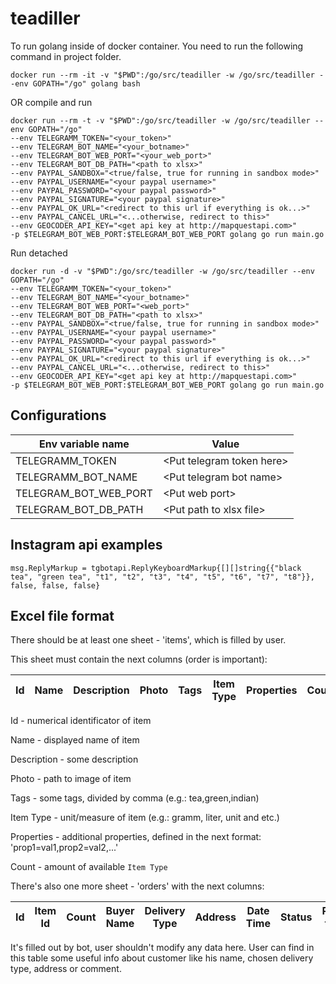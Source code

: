 # teadiller


To run golang inside of docker container. You need to run the following command in project folder.
```
docker run --rm -it -v "$PWD":/go/src/teadiller -w /go/src/teadiller --env GOPATH="/go" golang bash
```
OR
compile and run
```
docker run --rm -t -v "$PWD":/go/src/teadiller -w /go/src/teadiller --env GOPATH="/go" 
--env TELEGRAMM_TOKEN="<your_token>"
--env TELEGRAM_BOT_NAME="<your_botname>" 
--env TELEGRAM_BOT_WEB_PORT="<your_web_port>" 
--env TELEGRAM_BOT_DB_PATH="<path to xlsx>"
--env PAYPAL_SANDBOX="<true/false, true for running in sandbox mode>"
--env PAYPAL_USERNAME="<your paypal username>"
--env PAYPAL_PASSWORD="<your paypal password>"
--env PAYPAL_SIGNATURE="<your paypal signature>"
--env PAYPAL_OK_URL="<redirect to this url if everything is ok...>"
--env PAYPAL_CANCEL_URL="<...otherwise, redirect to this>"
--env GEOCODER_API_KEY="<get api key at http://mapquestapi.com>"
-p $TELEGRAM_BOT_WEB_PORT:$TELEGRAM_BOT_WEB_PORT golang go run main.go
```
Run detached 
```
docker run -d -v "$PWD":/go/src/teadiller -w /go/src/teadiller --env GOPATH="/go"
--env TELEGRAMM_TOKEN="<your_token>"
--env TELEGRAM_BOT_NAME="<your_botname>"
--env TELEGRAM_BOT_WEB_PORT="<web_port>"
--env TELEGRAM_BOT_DB_PATH="<path to xlsx>"
--env PAYPAL_SANDBOX="<true/false, true for running in sandbox mode>"
--env PAYPAL_USERNAME="<your paypal username>"
--env PAYPAL_PASSWORD="<your paypal password>"
--env PAYPAL_SIGNATURE="<your paypal signature>"
--env PAYPAL_OK_URL="<redirect to this url if everything is ok...>"
--env PAYPAL_CANCEL_URL="<...otherwise, redirect to this>"
--env GEOCODER_API_KEY="<get api key at http://mapquestapi.com>"
-p $TELEGRAM_BOT_WEB_PORT:$TELEGRAM_BOT_WEB_PORT golang go run main.go
```

## Configurations
| Env variable name | Value |
|-------------------|-------|
| TELEGRAMM_TOKEN   |\<Put telegram token here\>|
| TELEGRAMM_BOT_NAME|\<Put telegram bot name\>|
| TELEGRAM_BOT_WEB_PORT      |\<Put web port\>|
| TELEGRAM_BOT_DB_PATH |\<Put path to xlsx file\>|

## Instagram api examples
```
msg.ReplyMarkup = tgbotapi.ReplyKeyboardMarkup{[][]string{{"black tea", "green tea", "t1", "t2", "t3", "t4", "t5", "t6", "t7", "t8"}}, false, false, false}
```

## Excel file format
There should be at least one sheet - 'items', which is filled by user.

This sheet must contain the next columns (order is important):

| Id | Name | Description | Photo | Tags | Item Type | Properties | Count |
|----|------|-------------|-------|------|-----------|------------|-------|

Id - numerical identificator of item

Name - displayed name of item

Description - some description

Photo - path to image of item

Tags - some tags, divided by comma (e.g.: tea,green,indian)

Item Type - unit/measure of item (e.g.: gramm, liter, unit and etc.)

Properties - additional properties, defined in the next format: 'prop1=val1,prop2=val2,...'

Count - amount of available ```Item Type```

There's also one more sheet - 'orders' with the next columns:

| Id | Item Id | Count | Buyer Name | Delivery Type | Address | Date Time | Status | PayPal token | Comment |
|----|---------|-------|------------|---------------|---------|-----------|--------|--------------|---------|

It's filled out by bot, user shouldn't modify any data here.
User can find in this table some useful info about customer like his name, chosen delivery type, address or comment.

